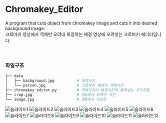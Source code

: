 # Chromakey_Editor
A program that cuts object from chromakey image and cuts it into desired background image.
<br>크로마키 영상에서 객체만 오려내 희망하는 배경 영상에 오려넣는 크로마키 에디터입니다. 
<br><br><br>

### 파일구조
```bash
├── data                        
│   ├── background.jpg          # 배경사진
│   └── person.jpg              # 크로바키 배경의 객체사진
├── chromakey editor.py         # 객체오려서 배경사진에 붙여넣는 코드파일
├── crop.jpg                    # 창A에서 오려낸 사진
└── image.jpg                   # 창B에서 저장한 
``` 




![슬라이드1](https://user-images.githubusercontent.com/54545026/146504781-06f5e848-ef3a-4cc5-99bf-1a9b2fd65c1a.PNG)
![슬라이드2](https://user-images.githubusercontent.com/54545026/146504787-cd8aa5a1-770d-43ba-9298-dbcb3e2b9299.PNG)
![슬라이드3](https://user-images.githubusercontent.com/54545026/146504788-c97a2c91-bdb6-4a93-bf4c-caa4dc73c65d.PNG)
![슬라이드4](https://user-images.githubusercontent.com/54545026/146504790-a6ebc2b9-0cea-4a3a-89ed-2050700028cc.PNG)
![슬라이드5](https://user-images.githubusercontent.com/54545026/146504792-2bf63118-7d71-4eb3-a2fb-a9e3da5ed1c9.PNG)
![슬라이드6](https://user-images.githubusercontent.com/54545026/146504793-f35f589c-81db-47ce-8f68-cc287b98f787.PNG)
![슬라이드7](https://user-images.githubusercontent.com/54545026/146504795-b5a4a83a-6d74-4f0a-a88e-d3e0bce7eeb8.PNG)
![슬라이드8](https://user-images.githubusercontent.com/54545026/146504797-ee5357cf-32cf-4183-8a3f-462f9540bee7.PNG)
![슬라이드9](https://user-images.githubusercontent.com/54545026/146504800-5bc31ad1-c19d-49cc-9dd6-93c3c0d4dd91.PNG)
![슬라이드10](https://user-images.githubusercontent.com/54545026/146504802-dbd7dadc-467c-49fa-be51-44a84f895711.PNG)
![슬라이드11](https://user-images.githubusercontent.com/54545026/146504807-5efe0458-ab4a-4ba5-b797-a616d4f36553.PNG)
![슬라이드12](https://user-images.githubusercontent.com/54545026/146504809-3e35dec3-3ed6-4e98-9c70-99a2cda5589e.PNG)
